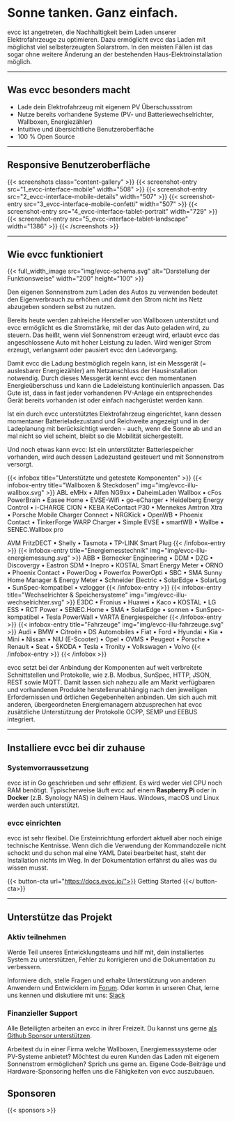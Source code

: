 
# Sonne tanken. Ganz einfach.

evcc ist angetreten, die Nachhaltigkeit beim Laden unserer Elektrofahrzeuge zu optimieren. Dazu ermöglicht evcc das Laden mit möglichst viel selbsterzeugten Solarstrom. In den meisten Fällen ist das sogar ohne weitere Änderung an der bestehenden Haus-Elektroinstallation möglich.

---

## Was evcc besonders macht

- Lade dein Elektrofahrzeug mit eigenem PV Überschussstrom
- Nutze bereits vorhandene Systeme (PV- und Batteriewechselrichter, Wallboxen, Energiezähler)
- Intuitive und übersichtliche Benutzeroberfläche
- 100 % Open Source

---

## Responsive Benutzeroberfläche

{{< screenshots class="content-gallery" >}}
  {{< screenshot-entry src="1_evcc-interface-mobile" width="508" >}}
  {{< screenshot-entry src="2_evcc-interface-mobile-details" width="507" >}}
  {{< screenshot-entry src="3_evcc-interface-mobile-confetti" width="507" >}}
  {{< screenshot-entry src="4_evcc-interface-tablet-portrait" width="729" >}}
  {{< screenshot-entry src="5_evcc-interface-tablet-landscape" width="1386" >}}
{{< /screenshots >}}

---

## Wie evcc funktioniert

{{< full_width_image src="img/evcc-schema.svg" alt="Darstellung der Funktionsweise" width="200" height="100" >}}

Den eigenen Sonnenstrom zum Laden des Autos zu verwenden bedeutet den Eigenverbrauch zu erhöhen und damit den Strom nicht ins Netz abzugeben sondern selbst zu nutzen.

Bereits heute werden zahlreiche Hersteller von Wallboxen unterstützt und evcc ermöglicht es die Stromstärke, mit der das Auto geladen wird, zu steuern. Das heißt, wenn viel Sonnenstrom erzeugt wird, erlaubt evcc das angeschlossene Auto mit hoher Leistung zu laden. Wird weniger Strom erzeugt, verlangsamt oder pausiert evcc den Ladevorgang.

Damit evcc die Ladung bestmöglich regeln kann, ist ein Messgerät (= auslesbarer Energiezähler) am Netzanschluss der Hausinstallation notwendig. Durch dieses Messgerät kennt evcc den momentanen Energieüberschuss und kann die Ladeleistung kontinuierlich anpassen. Das Gute ist, dass in fast jeder vorhandenen PV-Anlage ein entsprechendes Gerät bereits vorhanden ist oder einfach nachgerüstet werden kann.

Ist ein durch evcc unterstütztes Elektrofahrzeug eingerichtet, kann dessen momentaner Batterieladezustand und Reichweite angezeigt und in der Ladeplanung mit berücksichtigt werden - auch, wenn die Sonne ab und an mal nicht so viel scheint, bleibt so die Mobilität sichergestellt.

Und noch etwas kann evcc: Ist ein unterstützter Batteriespeicher vorhanden, wird auch dessen Ladezustand gesteuert und mit Sonnenstrom versorgt.

{{< infobox title="Unterstützte und getestete Komponenten" >}}
{{< infobox-entry title="Wallboxen & Steckdosen" img="img/evcc-illu-wallbox.svg" >}}
ABL eMHx
• Alfen NG9xx
• DaheimLaden Wallbox
• cFos PowerBrain
• Easee Home
• EVSE-Wifi
• go-eCharger
• Heidelberg Energy Control
• i-CHARGE CION
• KEBA KeContact P30
• Mennekes Amtron Xtra
• Porsche Mobile Charger Connect
• NRGKick
• OpenWB
• Phoenix Contact
• TinkerForge WARP Charger
• Simple EVSE
• smartWB
• Wallbe
• SENEC.Wallbox pro

AVM FritzDECT
• Shelly
• Tasmota
• TP-LINK Smart Plug
{{< /infobox-entry >}}
{{< infobox-entry title="Energiemesstechnik" img="img/evcc-illu-energiemessung.svg" >}}
ABB
• Bernecker Engineering
• DDM
• DZG
• Discovergy
• Eastron SDM
• Inepro
• KOSTAL Smart Energy Meter
• ORNO
• Phoenix Contact
• PowerDog
• Powerfox PowerOpti
• SBC
• SMA Sunny Home Manager & Energy Meter
• Schneider Electric
• SolarEdge
• SolarLog
• SunSpec-kompatibel
• vzlogger
{{< /infobox-entry >}}
{{< infobox-entry title="Wechselrichter & Speichersysteme" img="img/evcc-illu-wechselrichter.svg" >}}
E3DC
• Fronius
• Huawei
• Kaco
• KOSTAL
• LG ESS
• RCT Power
• SENEC.Home
• SMA
• SolarEdge
• sonnen
• SunSpec-kompatibel
• Tesla PowerWall
• VARTA Energiespeicher
{{< /infobox-entry >}}
{{< infobox-entry title="Fahrzeuge" img="img/evcc-illu-fahrzeuge.svg" >}}
Audi
• BMW
• Citroën
• DS Automobiles
• Fiat
• Ford
• Hyundai
• Kia
• Mini
• Nissan
• NIU (E-Scooter)
• Opel
• OVMS
• Peugeot
• Porsche
• Renault
• Seat
• ŠKODA
• Tesla
• Tronity
• Volkswagen
• Volvo
{{< /infobox-entry >}}
{{< /infobox >}}

evcc setzt bei der Anbindung der Komponenten auf weit verbreitete Schnittstellen und Protokolle, wie z.B. Modbus, SunSpec, HTTP, JSON, REST sowie MQTT.
Damit lassen sich nahezu alle am Markt verfügbaren und vorhandenen Produkte herstellerunabhängig nach den jeweiligen Erfordernissen und örtlichen Gegebenheiten anbinden.
Um sich auch mit anderen, übergeordneten Energiemanagern abzusprechen hat evcc zusätzliche Unterstützung der Protokolle OCPP, SEMP und EEBUS integriert.

---

## Installiere evcc bei dir zuhause

### Systemvorraussetzung

evcc ist in Go geschrieben und sehr effizient. Es wird weder viel CPU noch RAM benötigt. Typischerweise läuft evcc auf einem __Raspberry Pi__ oder in __Docker__ (z.B. Synology NAS) in deinem Haus. Windows, macOS und Linux werden auch unterstützt.

### evcc einrichten

evcc ist sehr flexibel. Die Ersteinrichtung erfordert aktuell aber noch einige technische Kentnisse. Wenn dich die Verwendung der Kommandozeile nicht schockt und du schon mal eine YAML Datei bearbeitet hast, steht der Installation nichts im Weg.
In der Dokumentation erfährst du alles was du wissen musst.

{{< button-cta url="https://docs.evcc.io/">}}
Getting Started
{{</ button-cta>}}

---

## Unterstütze das Projekt

### Aktiv teilnehmen

Werde Teil unseres Entwicklungsteams und hilf mit, dein installiertes System zu unterstützen, Fehler zu korrigieren und die Dokumentation zu verbessern.

Informiere dich, stelle Fragen und erhalte Unterstützung von anderen Anwendern und Entwicklern im [Forum](https://github.com/evcc-io/evcc/discussions).
Oder komm in unseren Chat, lerne uns kennen und diskutiere mit uns: [Slack](https://join.slack.com/t/evccgroup/shared_invite/zt-fw52e6lt-tdazCp1LPdPlYuKz3PvTAw)

### Finanzieller Support

Alle Beteiligten arbeiten an evcc in ihrer Freizeit. Du kannst uns gerne [als Github Sponsor unterstützen](https://docs.evcc.io/docs/sponsorship).

Arbeitest du in einer Firma welche Wallboxen, Energiemesssysteme oder PV-Systeme anbietet? Möchtest du euren Kunden das Laden mit eigenem Sonnenstrom ermöglichen? Sprich uns gerne an. Eigene Code-Beiträge und Hardware-Sponsoring helfen uns die Fähigkeiten von evcc auszubauen.

## Sponsoren

{{< sponsors >}}

